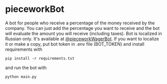# pieceworkBot

A bot for people who receive a percentage of the money received by the company. You can
just add the percentage you want to receive and the bot will evaluate
the amount you will receive (including taxes). Bot is localized in Russian only.
It's available at [@pieceworkWagerBot](http://t.me/@pieceworkWagerBot). If you want to localize it or make a copy, put 
bot token in .env file (BOT_TOKEN) and install requirements with
```commandline
pip install -r requirements.txt
```
and run the bot with
```commandline
python main.py
```

